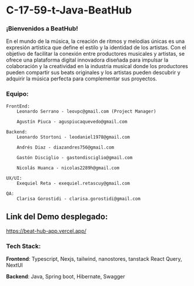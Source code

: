 # C-17-59-t-Java-BeatHub

### ¡Bienvenidos a BeatHub!

 En el mundo de la música, la creación de ritmos y melodías únicas es una expresión artística que define el estilo y la identidad de los artistas. Con el objetivo de facilitar la conexión entre productores musicales y artistas, se ofrece una plataforma digital innovadora diseñada para impulsar la colaboración y la creatividad en la industria musical donde los productores pueden compartir sus beats originales y los artistas pueden descubrir y adquirir la música perfecta para complementar sus proyectos. 
 
### Equipo: 

	FrontEnd:
		Leonardo Serrano - leovpc@gmail.com (Project Manager)

		Agustín Piuca - aguspiucaquevedo@gmail.com

	Backend:
		Leonardo Stortoni - leodaniel1978@gmail.com

		Andrés Diaz - diazandres756@gmail.com

		Gastón Disciglio - gastondisciglio@gmail.com

		Nicolás Huanca - nicolas2289h@gmail.com	

	UX/UI:
		Exequiel Reta - exequiel.retascuy@gmail.com	

	QA:
		Clarisa Gorostidi - clarisa.gorostidi@gmail.com	


## Link del Demo desplegado:
https://beat-hub-app.vercel.app/

### Tech Stack:
**Frontend**: Typescript, Nexjs, tailwind, nanostores, tanstack React Query, NextUI

**Backend**: Java, Spring boot, Hibernate, Swagger
